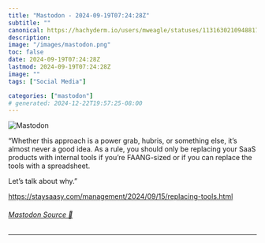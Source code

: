 ```yaml
---
title: "Mastodon - 2024-09-19T07:24:28Z"
subtitle: ""
canonical: https://hachyderm.io/users/mweagle/statuses/113163021094881757
description:
image: "/images/mastodon.png"
toc: false
date: 2024-09-19T07:24:28Z
lastmod: 2024-09-19T07:24:28Z
image: ""
tags: ["Social Media"]

categories: ["mastodon"]
# generated: 2024-12-22T19:57:25-08:00
---
```

![Mastodon](/images/mastodon.png)

<p>“Whether this approach is a power grab, hubris, or something else, it’s almost never a good idea. As a rule, you should only be replacing your SaaS products with internal tools if you’re FAANG-sized or if you can replace the tools with a spreadsheet.</p><p>Let’s talk about why.”</p><p><a href="https://staysaasy.com/management/2024/09/15/replacing-tools.html" target="_blank" rel="nofollow noopener noreferrer" translate="no"><span class="invisible">https://</span><span class="ellipsis">staysaasy.com/management/2024/</span><span class="invisible">09/15/replacing-tools.html</span></a></p>


###### [Mastodon Source 🐘](https://hachyderm.io/@mweagle/113163021094881757)

___
